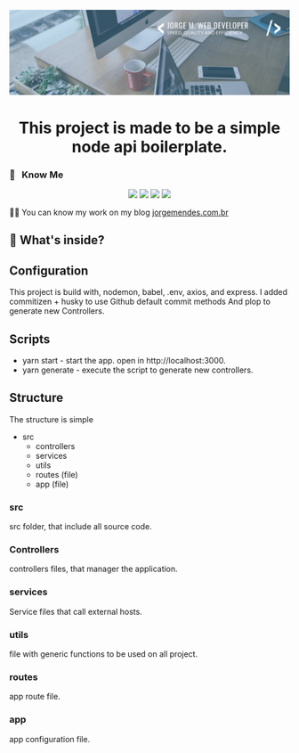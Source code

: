 <p align="center">
  <a href="https://jorgemendes.com.br/">
    <img src="https://github.com/Jorge-Bill/blog/blob/master/src/images/jorge_banner.png?raw=true">
  </a>
</p>
<h1 align="center">
  This project is made to be a simple node api boilerplate.
</h1>

<h3> 🎯 &nbsp; Know Me </h3>

<p align="center">
<a href="https://www.linkedin.com/in/jorge-mendes-83a572a7/?locale=en_US"><img src="https://img.shields.io/badge/-linkedin-0077B5?style=flat-square&logo=Linkedin&logoColor=white"/></a>
<a href="mailto:jorge.mendesx@gmail.com"><img src="https://img.shields.io/badge/-gmail-D14836?style=flat-square&logo=gmail&logoColor=white"/></a>
<a href="https://www.instagram.com/jorgebillsilva/?hl=pt-br"><img src="https://img.shields.io/badge/-instagram-E4405F?style=flat-square&logo=Instagram&logoColor=white"/></a>
<a href="https://www.facebook.com/jorgebill.silva"><img src="https://img.shields.io/badge/-facebook-1877F2?style=flat-square&logo=Facebook&logoColor=white"/></a>
</p>

👨🏻‍  You can know my work on my blog  <a href="https://www.jorgemendes.com.br"> jorgemendes.com.br </a>

## 🚀 What's inside?

## Configuration

This project is build with, nodemon, babel, .env, axios, and express.
I added commitizen + husky to use Github default commit methods
And plop to generate new Controllers.

## Scripts

- yarn start - start the app. open in http://localhost:3000.
- yarn generate - execute the script to generate new controllers.


## Structure

The structure is simple

- src
    - controllers
    - services
    - utils
    - routes (file)
    - app (file)

### src

src folder, that include all source code.

### Controllers

controllers files, that manager the application.

### services

Service files that call external hosts.
### utils

file with generic functions to be used on all project.
### routes

app route file.

### app

app configuration file.
